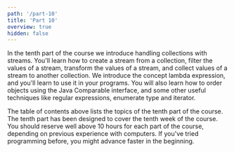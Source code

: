 ```yaml
---
path: '/part-10'
title: 'Part 10'
overview: true
hidden: false
---
```



In the tenth part of the course we introduce handling collections with streams. You'll learn how to create a stream from a collection, filter the values of a stream, transform the values of a stream, and collect values of a stream to another collection. We introduce the concept lambda expression, and you'll learn to use it in your programs. You will also learn how to order objects using the Java Comparable interface, and some other useful techniques like regular expressions, enumerate type and iterator.

<please-login></please-login>

<pages-in-this-section></pages-in-this-section>



The table of contents above lists the topics of the tenth part of the course. The tenth part has been designed to cover the tenth week of the course. You should reserve well above 10 hours for each part of the course, depending on previous experience with computers. If you've tried programming before, you might advance faster in the beginning.


<exercises-in-this-section></exercises-in-this-section>
